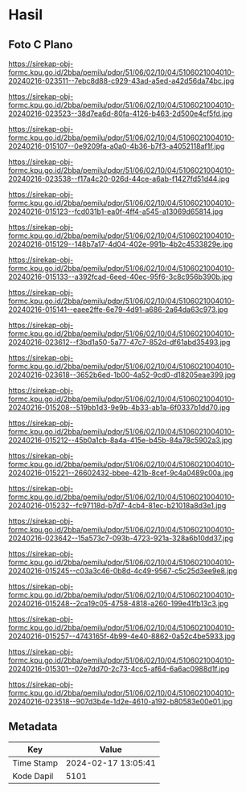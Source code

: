 # Hasil

## Foto C Plano

https://sirekap-obj-formc.kpu.go.id/2bba/pemilu/pdpr/51/06/02/10/04/5106021004010-20240216-023511--7ebc8d88-c929-43ad-a5ed-a42d56da74bc.jpg

https://sirekap-obj-formc.kpu.go.id/2bba/pemilu/pdpr/51/06/02/10/04/5106021004010-20240216-023523--38d7ea6d-80fa-4126-b463-2d500e4cf5fd.jpg

https://sirekap-obj-formc.kpu.go.id/2bba/pemilu/pdpr/51/06/02/10/04/5106021004010-20240216-015107--0e9209fa-a0a0-4b36-b7f3-a4052118af1f.jpg

https://sirekap-obj-formc.kpu.go.id/2bba/pemilu/pdpr/51/06/02/10/04/5106021004010-20240216-023538--f17a4c20-026d-44ce-a6ab-f1427fd51d44.jpg

https://sirekap-obj-formc.kpu.go.id/2bba/pemilu/pdpr/51/06/02/10/04/5106021004010-20240216-015123--fcd031b1-ea0f-4ff4-a545-a13069d65814.jpg

https://sirekap-obj-formc.kpu.go.id/2bba/pemilu/pdpr/51/06/02/10/04/5106021004010-20240216-015129--148b7a17-4d04-402e-991b-4b2c4533829e.jpg

https://sirekap-obj-formc.kpu.go.id/2bba/pemilu/pdpr/51/06/02/10/04/5106021004010-20240216-015133--a392fcad-6eed-40ec-95f6-3c8c956b390b.jpg

https://sirekap-obj-formc.kpu.go.id/2bba/pemilu/pdpr/51/06/02/10/04/5106021004010-20240216-015141--eaee2ffe-6e79-4d91-a686-2a64da63c973.jpg

https://sirekap-obj-formc.kpu.go.id/2bba/pemilu/pdpr/51/06/02/10/04/5106021004010-20240216-023612--f3bd1a50-5a77-47c7-852d-df61abd35493.jpg

https://sirekap-obj-formc.kpu.go.id/2bba/pemilu/pdpr/51/06/02/10/04/5106021004010-20240216-023618--3652b6ed-1b00-4a52-9cd0-d18205eae399.jpg

https://sirekap-obj-formc.kpu.go.id/2bba/pemilu/pdpr/51/06/02/10/04/5106021004010-20240216-015208--519bb1d3-9e9b-4b33-ab1a-6f0337b1dd70.jpg

https://sirekap-obj-formc.kpu.go.id/2bba/pemilu/pdpr/51/06/02/10/04/5106021004010-20240216-015212--45b0a1cb-8a4a-415e-b45b-84a78c5902a3.jpg

https://sirekap-obj-formc.kpu.go.id/2bba/pemilu/pdpr/51/06/02/10/04/5106021004010-20240216-015221--26602432-bbee-421b-8cef-9c4a0489c00a.jpg

https://sirekap-obj-formc.kpu.go.id/2bba/pemilu/pdpr/51/06/02/10/04/5106021004010-20240216-015232--fc97118d-b7d7-4cb4-81ec-b21018a8d3e1.jpg

https://sirekap-obj-formc.kpu.go.id/2bba/pemilu/pdpr/51/06/02/10/04/5106021004010-20240216-023642--15a573c7-093b-4723-921a-328a6b10dd37.jpg

https://sirekap-obj-formc.kpu.go.id/2bba/pemilu/pdpr/51/06/02/10/04/5106021004010-20240216-015245--c03a3c46-0b8d-4c49-9567-c5c25d3ee9e8.jpg

https://sirekap-obj-formc.kpu.go.id/2bba/pemilu/pdpr/51/06/02/10/04/5106021004010-20240216-015248--2ca19c05-4758-4818-a260-199e41fb13c3.jpg

https://sirekap-obj-formc.kpu.go.id/2bba/pemilu/pdpr/51/06/02/10/04/5106021004010-20240216-015257--4743165f-4b99-4e40-8862-0a52c4be5933.jpg

https://sirekap-obj-formc.kpu.go.id/2bba/pemilu/pdpr/51/06/02/10/04/5106021004010-20240216-015301--02e7dd70-2c73-4cc5-af64-6a6ac0988d1f.jpg

https://sirekap-obj-formc.kpu.go.id/2bba/pemilu/pdpr/51/06/02/10/04/5106021004010-20240216-023518--907d3b4e-1d2e-4610-a192-b80583e00e01.jpg


## Metadata

| Key        | Value               |
| ---------- | ------------------- |
| Time Stamp | 2024-02-17 13:05:41 |
| Kode Dapil | 5101                |



